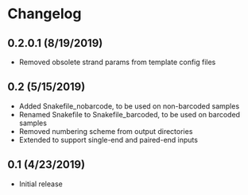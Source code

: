Changelog
=========

0.2.0.1 (8/19/2019)
-------------------
- Removed obsolete strand params from template config files

0.2 (5/15/2019)
---------------
- Added Snakefile_nobarcode, to be used on non-barcoded samples
- Renamed Snakefile to Snakefile_barcoded, to be used on barcoded samples
- Removed numbering scheme from output directories
- Extended to support single-end and paired-end inputs

0.1 (4/23/2019)
---------------
- Initial release
